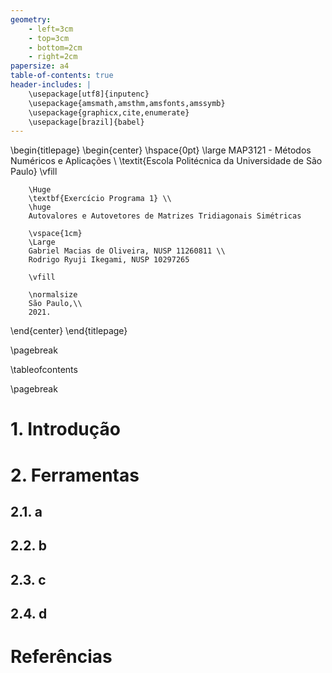 ```yaml
---
geometry:
    - left=3cm
    - top=3cm
    - bottom=2cm
    - right=2cm
papersize: a4
table-of-contents: true
header-includes: |
    \usepackage[utf8]{inputenc}
    \usepackage{amsmath,amsthm,amsfonts,amssymb}
    \usepackage{graphicx,cite,enumerate}
    \usepackage[brazil]{babel}
---
```


\begin{titlepage}
   \begin{center}
        \hspace{0pt}
        \large
        MAP3121 - Métodos Numéricos e Aplicações \\
        \textit{Escola Politécnica da Universidade de São Paulo}
        \vfill

        \Huge
        \textbf{Exercício Programa 1} \\
        \huge
        Autovalores e Autovetores de Matrizes Tridiagonais Simétricas

        \vspace{1cm}
        \Large
        Gabriel Macias de Oliveira, NUSP 11260811 \\
        Rodrigo Ryuji Ikegami, NUSP 10297265

        \vfill

        \normalsize
        São Paulo,\\        
        2021.           
   \end{center}
\end{titlepage}

\pagebreak

\tableofcontents

\pagebreak

# 1. Introdução

# 2. Ferramentas

## 2.1. a

## 2.2. b

## 2.3. c

## 2.4. d

# Referências
